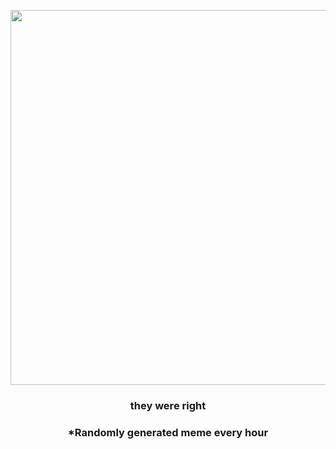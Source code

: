 <p align="center">
        <img src="https://i.redd.it/smgvdw6mjan81.jpg" width="600" height="600">
        </p>
        <h3 align="center">they were right</h3>
        <h3 align="center">*Randomly generated meme every hour</h3>
    